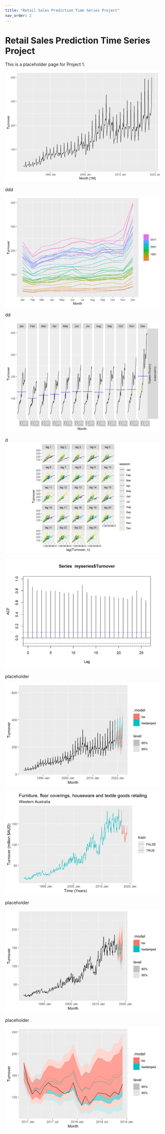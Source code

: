 ```yaml
---
title: "Retail Sales Prediction Time Series Project"
nav_order: 2
---
```


# Retail Sales Prediction Time Series Project

This is a placeholder page for Project 1.

![Plot 1](./Retail.sales.project_files/images/unnamed-chunk-1-1.png)

ddd

![Plot 2](./Retail.sales.project_files/images/unnamed-chunk-1-2.png)

dd


![Plot 3](./Retail.sales.project_files/images/unnamed-chunk-1-3.png)



d
![Plot 4](./Retail.sales.project_files/images/unnamed-chunk-1-4.png)



![Plot 5](./Retail.sales.project_files/images/unnamed-chunk-1-5.png)

placeholder

![Plot 6](./Retail.sales.project_files/images/unnamed-chunk-2-1.png)



![Plot 7](./Retail.sales.project_files/images/unnamed-chunk-5-1.png)

placeholder

![Plot 8](./Retail.sales.project_files/images/unnamed-chunk-7-1.png)

placeholder

![Plot 8](./Retail.sales.project_files/images/unnamed-chunk-8-1.png)

